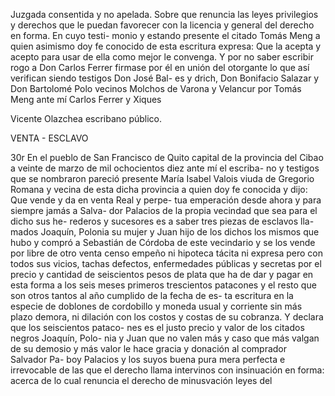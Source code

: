 Juzgada consentida y no apelada. Sobre que renuncia las leyes privilegios y derechos que le puedan favorecer con la licencia y general del derecho en forma. En cuyo testi- monio y estando presente el citado Tomás Meng a quien asimismo doy fe conocido de esta escritura expresa: Que la acepta y acepto para usar de ella como mejor le convenga. Y por no saber escribir rogo a Don Carlos Ferrer firmase por él en unión del otorgante lo que así verifican siendo testigos Don José Bal- es y drich, Don Bonifacio Salazar y Don Bartolomé Polo vecinos Molchos de Varona y Velancur por Tomás Meng ante mí Carlos Ferrer y Xiques

Vicente Olazchea escribano público.

VENTA - ESCLAVO

30r En el pueblo de San Francisco de Quito capital de la provincia del Cibao a veinte de marzo de mil ochocientos diez ante mí el escriba- no y testigos que se nombraron pareció presente María Isabel Valois viuda de Gregorio Romana y vecina de esta dicha provincia a quien doy fe conocida y dijo: Que vende y da en venta Real y perpe- tua emperación desde ahora y para siempre jamás a Salva- dor Palacios de la propia vecindad que sea para el dicho sus he- rederos y sucesores es a saber tres piezas de esclavos lla- mados Joaquín, Polonia su mujer y Juan hijo de los dichos los mismos que hubo y compró a Sebastián de Córdoba de este vecindario y se los vende por libre de otro venta censo empeño ni hipoteca tácita ni expresa pero con todos sus vicios, tachas defectos, enfermedades públicas y secretas por el precio y cantidad de seiscientos pesos de plata que ha de dar y pagar en esta forma a los seis meses primeros trescientos patacones y el resto que son otros tantos al año cumplido de la fecha de es- ta escritura en la especie de doblones de cordobillo y moneda usual y corriente sin más plazo demora, ni dilación con los costos y costas de su cobranza. Y declara que los seiscientos pataco- nes es el justo precio y valor de los citados negros Joaquín, Polo- nia y Juan que no valen más y caso que más valgan de su demosio y más valor le hace gracia y donación al comprador Salvador Pa- boy Palacios y los suyos buena pura mera perfecta e irrevocable de las que el derecho llama intervinos con insinuación en forma: acerca de lo cual renuncia el derecho de minusvación leyes del